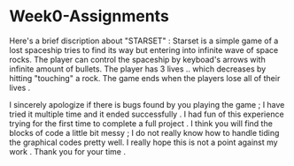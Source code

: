 # Week0-Assignments
Here's a brief discription about "STARSET" :
Starset is a simple game of a lost spaceship tries to find its way but entering into infinite wave of space rocks.
The player can control the spaceship by keyboad's arrows with infinite amount of bullets.
The player has 3 lives .. which decreases by hitting "touching" a rock.
The game ends when the players lose all of their lives .


I sincerely apologize if there is bugs found by you playing the game ; I have tried it multiple time and it ended successfully .
I had fun of this experience trying for the first time to complete a full project .
I think you will find the blocks of code a little bit messy ; I do not really know how to handle tiding the graphical codes 
pretty well. I really hope this is not a point against my work .
Thank you for your time .
